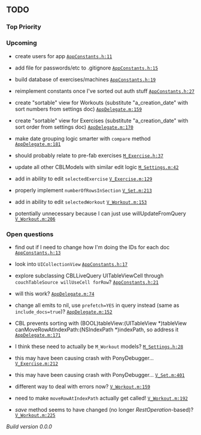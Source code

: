## TODO

### Top Priority

### Upcoming
 * create users for app <a href="https://github.com/PaulCapestany/Stronger/blob/temp/Stronger/AppConstants.h#L11">`AppConstants.h:11`</a>
 * add file for passwords/etc to .gitignore <a href="https://github.com/PaulCapestany/Stronger/blob/temp/Stronger/AppConstants.h#L15">`AppConstants.h:15`</a>
 * build database of exercises/machines <a href="https://github.com/PaulCapestany/Stronger/blob/temp/Stronger/AppConstants.h#L19">`AppConstants.h:19`</a>
 * reimplement constants once I've sorted out auth stuff <a href="https://github.com/PaulCapestany/Stronger/blob/temp/Stronger/AppConstants.h#L27">`AppConstants.h:27`</a>
 * create "sortable" view for Workouts (substitute "a_creation_date" with sort numbers from settings doc) <a href="https://github.com/PaulCapestany/Stronger/blob/temp/Stronger/AppDelegate.m#L159">`AppDelegate.m:159`</a>
 * create "sortable" view for Exercises (substitute "a_creation_date" with sort order from settings doc) <a href="https://github.com/PaulCapestany/Stronger/blob/temp/Stronger/AppDelegate.m#L170">`AppDelegate.m:170`</a>
 * make date grouping logic smarter with `compare` method <a href="https://github.com/PaulCapestany/Stronger/blob/temp/Stronger/AppDelegate.m#L181">`AppDelegate.m:181`</a>
 * should probably relate to pre-fab exercises <a href="https://github.com/PaulCapestany/Stronger/blob/temp/Stronger/M_Exercise.h#L37">`M_Exercise.h:37`</a>
 * update all other CBLModels with similar edit logic <a href="https://github.com/PaulCapestany/Stronger/blob/temp/Stronger/M_Settings.m#L42">`M_Settings.m:42`</a>
 * add in ability to edit `selectedExercise` <a href="https://github.com/PaulCapestany/Stronger/blob/temp/Stronger/V_Exercise.m#L129">`V_Exercise.m:129`</a>
 * properly implement `numberOfRowsInSection` <a href="https://github.com/PaulCapestany/Stronger/blob/temp/Stronger/V_Set.m#L213">`V_Set.m:213`</a>
 * add in ability to edit `selectedWorkout` <a href="https://github.com/PaulCapestany/Stronger/blob/temp/Stronger/V_Workout.m#L153">`V_Workout.m:153`</a>
 * potentially unnecessary because I can just use willUpdateFromQuery <a href="https://github.com/PaulCapestany/Stronger/blob/temp/Stronger/V_Workout.m#L206">`V_Workout.m:206`</a>

### Open questions
 * find out if I need to change how I'm doing the IDs for each doc <a href="https://github.com/PaulCapestany/Stronger/blob/temp/Stronger/AppConstants.h#L13">`AppConstants.h:13`</a>
 * look into `UICollectionView` <a href="https://github.com/PaulCapestany/Stronger/blob/temp/Stronger/AppConstants.h#L17">`AppConstants.h:17`</a>
 * explore subclassing CBLLiveQuery UITableViewCell through `couchTableSource willUseCell forRow`? <a href="https://github.com/PaulCapestany/Stronger/blob/temp/Stronger/AppConstants.h#L21">`AppConstants.h:21`</a>
 * will this work? <a href="https://github.com/PaulCapestany/Stronger/blob/temp/Stronger/AppDelegate.m#L74">`AppDelegate.m:74`</a>
 * change all emits to nil, use `prefetch=YES` in query instead (same as `include_docs=true`)? <a href="https://github.com/PaulCapestany/Stronger/blob/temp/Stronger/AppDelegate.m#L152">`AppDelegate.m:152`</a>
 * CBL prevents sorting with (BOOL)tableView:(UITableView *)tableView canMoveRowAtIndexPath:(NSIndexPath *)indexPath, so address it <a href="https://github.com/PaulCapestany/Stronger/blob/temp/Stronger/AppDelegate.m#L171">`AppDelegate.m:171`</a>
 * I think these need to actually be `M_Workout` models? <a href="https://github.com/PaulCapestany/Stronger/blob/temp/Stronger/M_Settings.h#L28">`M_Settings.h:28`</a>
 * this may have been causing crash with PonyDebugger... <a href="https://github.com/PaulCapestany/Stronger/blob/temp/Stronger/V_Exercise.m#L212">`V_Exercise.m:212`</a>
 * this may have been causing crash with PonyDebugger... <a href="https://github.com/PaulCapestany/Stronger/blob/temp/Stronger/V_Set.m#L401">`V_Set.m:401`</a>
 * different way to deal with errors now? <a href="https://github.com/PaulCapestany/Stronger/blob/temp/Stronger/V_Workout.m#L159">`V_Workout.m:159`</a>
 * need to make `moveRowAtIndexPath` actually get called! <a href="https://github.com/PaulCapestany/Stronger/blob/temp/Stronger/V_Workout.m#L192">`V_Workout.m:192`</a>
 * *save* method seems to have changed (no longer *RestOperation*-based)? <a href="https://github.com/PaulCapestany/Stronger/blob/temp/Stronger/V_Workout.m#L225">`V_Workout.m:225`</a>


_Build version 0.0.0_

<!---->
